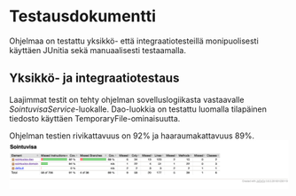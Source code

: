 # Testausdokumentti

Ohjelmaa on testattu yksikkö- että integraatiotesteillä monipuolisesti käyttäen JUnitia sekä manuaalisesti testaamalla.

## Yksikkö- ja integraatiotestaus

Laajimmat testit on tehty ohjelman sovelluslogiikasta vastaavalle _SointuvisaService_-luokalle.
Dao-luokkia on testattu luomalla tilapäinen tiedosto käyttäen TemporaryFile-ominaisuutta.

Ohjelman testien rivikattavuus on 92% ja haaraumakattavuus 89%. <br>
<img src="https://github.com/AnttiHal/ot-harjoitustyo/blob/master/Sointuvisa/dokumentaatio/images/jacoco-report-final.png">
